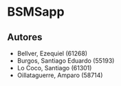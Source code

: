# BSMSapp

## Autores
- Bellver, Ezequiel (61268)
- Burgos, Santiago Eduardo (55193)
- Lo Coco, Santiago (61301)
- Oillataguerre, Amparo (58714)

